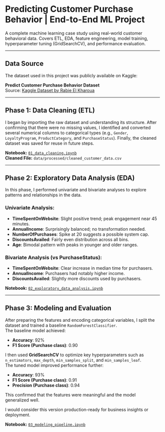 # Predicting Customer Purchase Behavior | End-to-End ML Project

A complete machine learning case study using real-world customer behavioral data. Covers ETL, EDA, feature engineering, model training, hyperparameter tuning (GridSearchCV), and performance evaluation. 

---

## Data Source

The dataset used in this project was publicly available on Kaggle:

**Predict Customer Purchase Behavior Dataset**  
Source: [Kaggle Dataset by Rabie El Kharoua](https://www.kaggle.com/datasets/rabieelkharoua/predict-customer-purchase-behavior-dataset)

---

## Phase 1: Data Cleaning (ETL)

I began by importing the raw dataset and understanding its structure. After confirming that there were no missing values, I identified and converted several numerical columns to categorical types (e.g., `Gender`, `LoyaltyProgram`, `ProductCategory`, and `PurchaseStatus`). Finally, the cleaned dataset was saved for reuse in future steps.

**Notebook:** [`01_data_cleaning.ipynb`](notebooks/01_data_cleaning.ipynb)  
**Cleaned File:** `data/processed/cleaned_customer_data.csv`

---

## Phase 2: Exploratory Data Analysis (EDA)

In this phase, I performed univariate and bivariate analyses to explore patterns and relationships in the data.

### Univariate Analysis:
- **TimeSpentOnWebsite**: Slight positive trend; peak engagement near 45 minutes.
- **AnnualIncome**: Surprisingly balanced; no transformation needed.
- **NumberOfPurchases**: Spike at 20 suggests a possible system cap.
- **DiscountsAvailed**: Fairly even distribution across all bins.
- **Age**: Bimodal pattern with peaks in younger and older ranges.

### Bivariate Analysis (vs PurchaseStatus):
- **TimeSpentOnWebsite**: Clear increase in median time for purchasers.
- **AnnualIncome**: Purchasers had notably higher income.
- **DiscountsAvailed**: Slightly more discounts used by purchasers.

**Notebook:** [`02_exploratory_data_analysis.ipynb`](notebooks/02_exploratory_data_analysis.ipynb)

---

## Phase 3: Modeling and Evaluation

After preparing the features and encoding categorical variables, I split the dataset and trained a baseline `RandomForestClassifier`.  
The baseline model achieved:

- **Accuracy**: 92%
- **F1 Score (Purchase class)**: 0.90

I then used **GridSearchCV** to optimize key hyperparameters such as `n_estimators`, `max_depth`, `min_samples_split`, and `min_samples_leaf`.  
The tuned model improved performance further:

- **Accuracy**: 93%
- **F1 Score (Purchase class)**: 0.91
- **Precision (Purchase class)**: 0.94

This confirmed that the features were meaningful and the model generalized well.  

I would consider this version production-ready for business insights or deployment.

**Notebook:** [`03_modeling_pipeline.ipynb`](notebooks/03_modeling_pipeline.ipynb)
